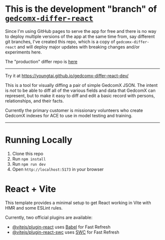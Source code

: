 # This is the development "branch" of [`gedcomx-differ-react`](https://github.com/youngtai/gedcomx-differ-react)

Since I'm using GitHub pages to serve the app for free and there is no way to deploy multiple versions of the app at the same time from, say different git branches, I've created this repo, which is a copy of `gedcomx-differ-react` and will deploy major updates with breaking changes and/or experiments here.

The "production" differ repo is [here](https://github.com/youngtai/gedcomx-differ-react)

---

Try it at https://youngtai.github.io/gedcomx-differ-react-dev/

This is a tool for visually diffing a pair of simple GedcomX JSON. The intent is _not_ to be able to diff all of the various fields and data that GedcomX can represent, but to make it easy to diff and edit a basic record with persons, relationships, and their facts.

Currently the primary customer is missionary volunteers who create GedcomX indexes for ACE to use in model testing and training.

---

# Running Locally

1. Clone this repo
2. Run `npm install`
3. Run `npm run dev`
4. Open `http://localhost:5173` in your browser

# React + Vite

This template provides a minimal setup to get React working in Vite with HMR and some ESLint rules.

Currently, two official plugins are available:

- [@vitejs/plugin-react](https://github.com/vitejs/vite-plugin-react/blob/main/packages/plugin-react/README.md) uses [Babel](https://babeljs.io/) for Fast Refresh
- [@vitejs/plugin-react-swc](https://github.com/vitejs/vite-plugin-react-swc) uses [SWC](https://swc.rs/) for Fast Refresh

